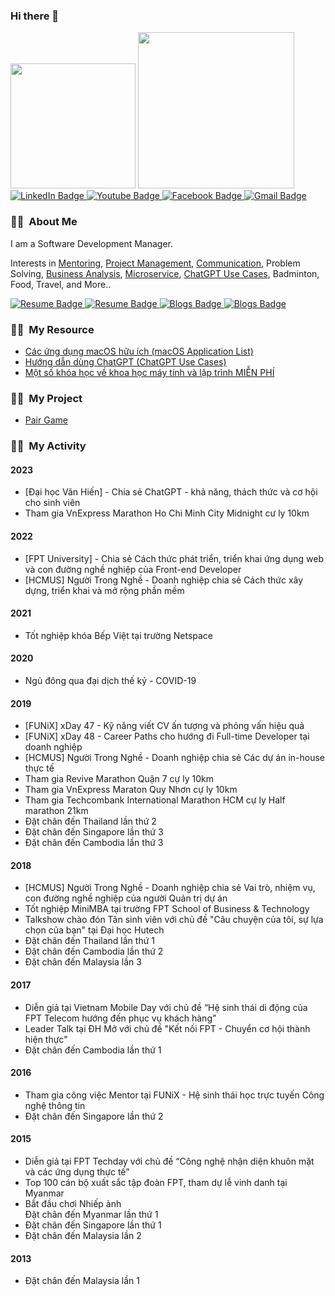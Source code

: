### Hi there 👋

<!--
**dinhnguyenngoc/dinhnguyenngoc** is a ✨ _special_ ✨ repository because its `README.md` (this file) appears on your GitHub profile.

Here are some ideas to get you started:

- 🔭 I’m currently working on ...
- 🌱 I’m currently learning ...
- 👯 I’m looking to collaborate on ...
- 🤔 I’m looking for help with ...
- 💬 Ask me about ...
- 📫 How to reach me: ...
- 😄 Pronouns: ...
- ⚡ Fun fact: ...
-->

<div id="header">
  <img src="https://media.giphy.com/media/M9gbBd9nbDrOTu1Mqx/giphy.gif" width="200px" />
  <img src="https://media.giphy.com/media/tPnrnG9V6MrjnxVciE/giphy.gif" width="250px" />
</div>

<div id="badges">
  <a href="https://www.linkedin.com/in/dinhnn/">
    <img src="https://img.shields.io/badge/LinkedIn-blue?style=for-the-badge&logo=linkedin&logoColor=white" alt="LinkedIn Badge"/>
  </a>
  <a href="https://www.youtube.com/@toppingvlog">
    <img src="https://img.shields.io/badge/YouTube-red?style=for-the-badge&logo=youtube&logoColor=white" alt="Youtube Badge"/>
  </a>
  <a href="https://www.facebook.com/dinhnguyenngoc">
    <img src="https://img.shields.io/badge/Facebook-blue?style=for-the-badge&logo=facebook&logoColor=white" alt="Facebook Badge"/>
  </a>
  <a href="mailto:dinhnguyenngoc@gmail.com">
    <img src="https://img.shields.io/badge/Gmail-red?style=for-the-badge&logo=gmail&logoColor=white" alt="Gmail Badge"/>
  </a>
</div>

### :man_technologist: &nbsp;About Me

<p>I am a Software Development Manager.</p>
<p>Interests in <a href="https://funix.edu.vn/team_mf/nguyen-ngoc-dinh">Mentoring</a>, <a href="https://github.com/dinhnguyenngoc/learning-notes/tree/main/Project-Management">Project Management</a>, <a href="https://github.com/dinhnguyenngoc/learning-notes/tree/main/Communication">Communication</a>, Problem Solving, <a href="https://github.com/dinhnguyenngoc/learning-notes/tree/main/Business-Analyst">Business Analysis</a>, <a href="https://github.com/dinhnguyenngoc/learning-notes/tree/main/Microservices-and-Cloud-native-Apps">Microservice</a>, <a href="https://github.com/dinhnguyenngoc/learning-notes/blob/main/ChatGPT-Use-Cases/ChatGPT%20-%2023%20Use%20Cases.pdf">ChatGPT Use Cases</a>, Badminton, Food, Travel, and More..</p>

<div id="footer">
  <a href="https://github.com/dinhnguyenngoc/learning-notes">
    <img src="https://img.shields.io/badge/my_learning_notes-blue?style=for-the-badge" alt="Resume Badge"/>
  </a>
  <a href="https://github.com/dinhnguyenngoc/dinhnn/blob/master/profile/Dinh-Nguyen-CV.pdf">
    <img src="https://img.shields.io/badge/my_resume-red?style=for-the-badge" alt="Resume Badge"/>
  </a>
  <a href="https://dinhnguyenngoc.wordpress.com">
    <img src="https://img.shields.io/badge/my_wordpress_blogs-blue?style=for-the-badge" alt="Blogs Badge"/>
  </a>
  <a href="https://dinhnguyenngoc.github.io/news-feed">
    <img src="https://img.shields.io/badge/my_Jekyll_blogs-red?style=for-the-badge" alt="Blogs Badge"/>
  </a>
</div>

### :man_technologist: &nbsp;My Resource

<ul>
  <li><a href="https://github.com/dinhnguyenngoc/learning-notes/blob/b99037d3acce9ec4c4119947af03b3ed6bd1f3cd/macOS-App-List/macOS-App-List.pdf">Các ứng dụng macOS hữu ích (macOS Application List)</a></li>
  <li><a href="https://github.com/dinhnguyenngoc/learning-notes/blob/b99037d3acce9ec4c4119947af03b3ed6bd1f3cd/ChatGPT-Use-Cases/ChatGPT%20-%2023%20Use%20Cases.pdf">Hướng dẫn dùng ChatGPT (ChatGPT Use Cases)</a></li>
  <li><a href="https://github.com/dinhnguyenngoc/learning-notes/blob/7af90d2baab134b52aa431e96bf0cdae7441e91a/Learning-Courses-List/M%E1%BB%99t%20s%E1%BB%91%20kh%C3%B3a%20h%E1%BB%8Dc%20v%E1%BB%81%20khoa%20h%E1%BB%8Dc%20m%C3%A1y%20t%C3%ADnh%20v%C3%A0%20l%E1%BA%ADp%20tr%C3%ACnh%20MI%E1%BB%84N%20PH%C3%8D.pdf">Một số khóa học về khoa học máy tính và lập trình MIỄN PHÍ</a></li>
</ul>

### :man_technologist: &nbsp;My Project

<ul>
  <li><a href="https://github.com/dinhnguyenngoc/pair-game">Pair Game</a></li>
</ul>

### :man_technologist: &nbsp;My Activity

#### 2023

<ul>
  <li>[Đại học Văn Hiến] - Chia sẻ ChatGPT - khả năng, thách thức và cơ hội cho sinh viên</li>
  <li>Tham gia VnExpress Marathon Ho Chi Minh City Midnight cư ly 10km</li>
</ul>

#### 2022

<ul>
  <li>[FPT University] - Chia sẻ Cách thức phát triển, triển khai ứng dụng web và con đường nghề nghiệp của Front-end Developer</li>
  <li>[HCMUS] Người Trong Nghề - Doanh nghiệp chia sẻ Cách thức xây dựng, triển khai và mở rộng phần mềm</li>
</ul>

#### 2021

<ul>
  <li>Tốt nghiệp khóa Bếp Việt tại trường Netspace</li>
</ul>

#### 2020

<ul>
  <li>Ngủ đông qua đại dịch thế kỷ - COVID-19</li>
</ul>

#### 2019

<ul>
  <li>[FUNiX] xDay 47 - Kỹ năng viết CV ấn tượng và phỏng vấn hiệu quả</li>
  <li>[FUNiX] xDay 48 - Career Paths cho hướng đi Full-time Developer tại doanh nghiệp</li>
  <li>[HCMUS] Người Trong Nghề - Doanh nghiệp chia sẻ Các dự án in-house thực tế</li>
  <li>Tham gia Revive Marathon Quận 7 cự ly 10km</li>
  <li>Tham gia VnExpress Maraton Quy Nhơn cự ly 10km</li>
  <li>Tham gia Techcombank International Marathon HCM cự ly Half marathon 21km</li>
  <li>Đặt chân đến Thailand lần thứ 2</li>
  <li>Đặt chân đến Singapore lần thứ 3</li>
  <li>Đặt chân đến Cambodia lần thứ 3</li>
</ul>

#### 2018

<ul>
  <li>[HCMUS] Người Trong Nghề - Doanh nghiệp chia sẻ Vai trò, nhiệm vụ, con đường nghề nghiệp của người Quản trị dự án</li>
  <li>Tốt nghiệp MiniMBA tại trường FPT School of Business & Technology</li>
  <li>Talkshow chào đón Tân sinh viên với chủ đề "Câu chuyện của tôi, sự lựa chọn của bạn" tại Đại học Hutech</li>
  <li>Đặt chân đến Thailand lần thứ 1</li>
  <li>Đặt chân đến Cambodia lần thứ 2</li>
  <li>Đặt chân đến Malaysia lần 3</li>
</ul>

#### 2017

<ul>
  <li>Diễn giả tại Vietnam Mobile Day với chủ đề “Hệ sinh thái di động của FPT Telecom hướng đến phục vụ khách hàng”</li>
  <li>Leader Talk tại ĐH Mở với chủ đề "Kết nối FPT - Chuyển cơ hội thành hiện thực"</li>
  <li>Đặt chân đến Cambodia lần thứ 1</li>
</ul>

#### 2016

<ul>
  <li>Tham gia công việc Mentor tại FUNiX - Hệ sinh thái học trực tuyến Công nghệ thông tin</li>
  <li>Đặt chân đến Singapore lần thứ 2</li>
</ul>

#### 2015

<ul>
  <li>Diễn giả tại FPT Techday với chủ đề “Công nghệ nhận diện khuôn mặt và các ứng dụng thực tế”</li>
  <li>Top 100 cán bộ xuất sắc tập đoàn FPT, tham dự lễ vinh danh tại Myanmar</li>
  <li>Bắt đầu chơi Nhiếp ảnh</li>
  <il>Đặt chân đến Myanmar lần thứ 1</li>
  <li>Đặt chân đến Singapore lần thứ 1</li>
  <li>Đặt chân đến Malaysia lần 2</li>
</ul>

#### 2013

<ul>
  <li>Đặt chân đến Malaysia lần 1</li>
</ul>

<!--
🌱 I’m currently building a resource learning
https://flywcode.com/
-->
